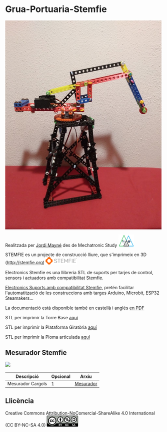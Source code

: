 # Grua-Portuaria-Stemfie

<img src="Imatges/photo_2022-09-04_21-15-53.jpg" width="500" />

Realitzada per [Jordi Mayné](https://github.com/maynej) des de Mechatronic Study <img src="Imatges/Logo3senseFons.png" width="50" />

STEMFIE es un projecte de construcció lliure, que s'imprimeix en 3D (http://stemfie.org) <img src="Imatges/LogoSTEMFIE.png" width="100" />

Electronics Stemfie es una llibreria STL de suports per tarjes de control, sensors i actuadors amb compatibilitat Stemfie.

[Electronics Suports amb compatibilitat Stemfie](https://github.com/maynej/Electronics-Stemfie), pretén facilitar l'automatització de les construccions amb targes Arduino, Microbit, ESP32 Steamakers... 

La documentació està disponible també en castellà i anglés [en PDF](https://github.com/maynej/Grua-Portuaria-Stemfie/tree/main/DOC)

STL per imprimir la Torre Base [aquí](https://github.com/maynej/Grua-Portuaria-Stemfie/tree/main/STL/Base)

STL per imprimir la Plataforma Giratòria [aquí](https://github.com/maynej/Grua-Portuaria-Stemfie/tree/main/STL/PlataformaGiratoria)

STL per imprimir la Ploma articulada [aquí](https://github.com/maynej/Grua-Portuaria-Stemfie/tree/main/STL/Pluma)


## Mesurador Stemfie 

<img src="Imatges/MesuradorStemfie2.jpg" width="100" />

Descripció    | Opcional     | Arxiu         
------------- | ------------ | ----- 
Mesurador Cargols | 1  | [Mesurador](STL/Base/MesuraStemfie2.stl)

## Llicència

Creative Commons Attribution-NoComercial-ShareAlike 4.0 International (CC BY-NC-SA 4.0)    <img src="Imatges/CC.png" width="100" />
